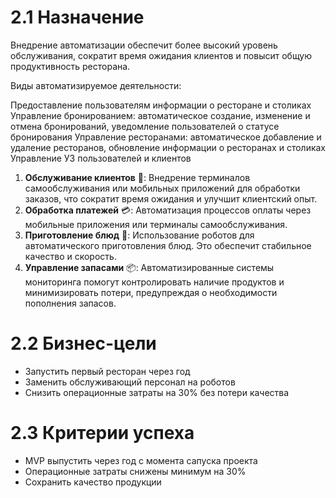 # 2.1 Назначение
Внедрение автоматизации обеспечит более высокий уровень обслуживания, сократит время ожидания клиентов и повысит общую продуктивность ресторана.

Виды автоматизируемое деятельности:

Предоставление пользователям информации о ресторане и столиках
Управление бронированием: автоматическое создание, изменение и отмена бронирований, уведомление пользователей о статусе бронирования
Управление ресторанами: автоматическое добавление и удаление ресторанов, обновление информации о ресторанах и столиках
Управление УЗ пользователей и клиентов

1. **Обслуживание клиентов** 🤖: Внедрение терминалов самообслуживания или мобильных приложений для обработки заказов, что сократит время ожидания и улучшит клиентский опыт.
2. **Обработка платежей** 💳: Автоматизация процессов оплаты через мобильные приложения или терминалы самообслуживания.
3. **Приготовление блюд** 🍔: Использование роботов для автоматического приготовления блюд. Это обеспечит стабильное качество и скорость.
4. **Управление запасами** 📦: Автоматизированные системы мониторинга помогут контролировать наличие продуктов и минимизировать потери, предупреждая о необходимости пополнения запасов.


# 2.2 Бизнес-цели
- Запустить первый ресторан через год
- Заменить обслуживающий персонал на роботов
- Снизить операционные затраты на 30% без потери качества


# 2.3 Критерии успеха
- MVP выпустить через год с момента сапуска проекта
- Операционные затраты снижены минимум на 30% 
- Сохранить качество продукции